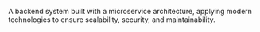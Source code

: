 A backend system built with a microservice architecture, applying modern technologies to ensure scalability, security, and maintainability.
